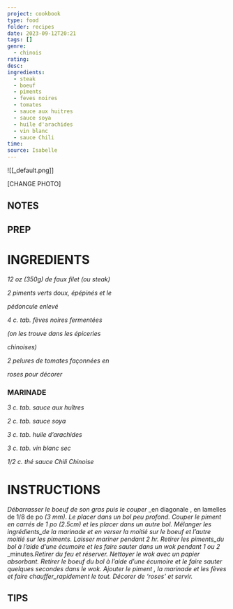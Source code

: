 ```yaml
---
project: cookbook
type: food
folder: recipes
date: 2023-09-12T20:21
tags: []
genre:
  - chinois
rating: 
desc: 
ingredients:
  - steak
  - boeuf
  - piments
  - feves noires
  - tomates
  - sauce aux huitres
  - sauce soya
  - huile d'arachides
  - vin blanc
  - sauce Chili
time: 
source: Isabelle
---
```


![[_default.png]]

[CHANGE PHOTO]


## NOTES




## PREP


# INGREDIENTS

_12 oz (350g) de faux filet (ou steak)_

_2 piments verts doux, épépinés et le_

_pédoncule enlevé_

_4 c. tab. fèves noires fermentées_

_(on les trouve dans les épiceries_

_chinoises)_

_2 pelures de tomates façonnées en_

_roses pour décorer_



### MARINADE

_3 c. tab. sauce aux huîtres_

_2 c. tab. sauce soya_

_3 c. tab. huile d’arachides_

_3 c. tab. vin blanc sec_

_1/2 c. thé sauce Chili Chinoise_



# INSTRUCTIONS

_Débarrasser le boeuf de son gras puis le couper_
_en diagonale , en lamelles de 1/8 de po
_(3 mm). Le placer dans un bol peu profond._
_Couper le piment en carrés de 1 po (2.5cm)_
_et les placer dans un autre bol. Mélanger les_
_ingrédients_de la marinade et en verser la_
_moitié sur le boeuf et l’autre moitié sur les_
_piments. Laisser mariner pendant 2 hr. Retirer_
_les piments_du bol à l’aide d’une écumoire et_
_les faire sauter dans un wok pendant 1 ou 2_
_minutes._Retirer du feu et réserver. Nettoyer_
_le wok avec un papier absorbant. Retirer le_
_boeuf du bol à l’aide d’une écumoire et le_
_faire sauter quelques secondes dans le wok._
_Ajouter le piment , la marinade et les fèves et_
_faire chauffer_rapidement le tout. Décorer de_
_‘roses’ et servir._

## TIPS



